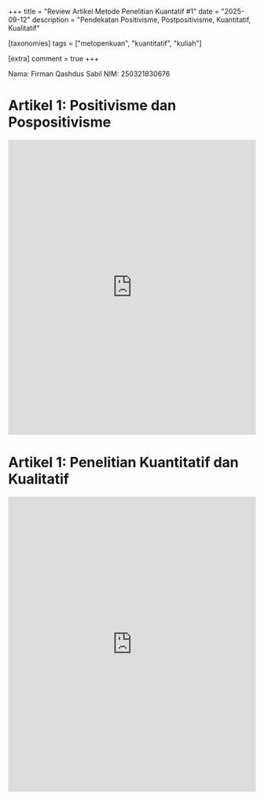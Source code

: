 +++
title = "Review Artikel Metode Penelitian Kuantatif #1"
date = "2025-09-12"
description = "Pendekatan Positivisme, Postpositivisme, Kuantitatif, Kualitatif"

[taxonomies]
tags = ["metopenkuan", "kuantitatif", "kuliah"]

[extra]
comment = true
+++

Nama: Firman Qashdus Sabil
NIM: 250321830676

# Artikel 1: Positivisme dan Pospositivisme
<iframe src="https://drive.google.com/file/d/1RhPmzFOCxzCYNaaR5dTnW71iQljV3rkG/view?usp=sharing" style="border: 0" width="100%" height="600" frameborder="0" scrolling="yes" allow="autoplay"></iframe>

# Artikel 1: Penelitian Kuantitatif dan Kualitatif
<iframe src="https://drive.google.com/file/d/15X5asdWvdL0grU4WVX27fPpd0_RNG2ZK/view?usp=sharing" style="border: 0" width="100%" height="600" frameborder="0" scrolling="yes" allow="autoplay"></iframe>
